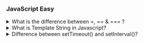 ### JavaScript Easy

<details>

  <summary>What is the difference between =, ==  & === ?</summary>

- **single equals to** (=)

`=` Single equal to is a Assignment Operator. If you want to assign the value of variable then use single equal to.

**Example :**

```js
let Num = 20;
console.log(Num);
```

**Output**

> 20

- **double equals to** (==)

`==` Double equal to is a Comparison Operator. And for comparing two value of variable using comparison operator and then output will show in boolean format (true or false).

**Example 2**

```js
let num1 = 10;
let num2 = 10;
document.write(num1 == num2);
```

**Output**

> true

- **tripple equals to** (===)

`===` Tripple equal to Also known as strict equality operator, it compares both the value and then output will show in boolean format (true or false).

**Example 3**

```js
let num1 = 10;
let num2 = 10;
document.write(num1 === num2);
```

**Output**

> true

</details>

<details>
  <summary>What is Template String in Javascript?</summary>

- Template String is a another way to create a String in javaScript to embedded a variables and expression in javaScript .
- It denoted as a backticks ` (``) ` character instead of double `" "` or single quotes `' '` and
  It allows placeholder `${ }` to embedded variables and expression directly .
- Template string is used to string formating .
- With the help of Template string we can add multiline String without using Escape character `\n`

```js showLineNumbers="true"
<!DOCTYPE html>
<html>
<head>
</head>
<body>
  <script>
    const num1 = 80;
    const num2 = 20;
    console.log(`The sum of ${num1} and ${num2} is `${num1+num2});
  </script>
</body>
</html>
```

**output:**

> The sum of 80 and 20 is 100.

In above example In Line no. 7 we create one variable num1 and store 80 ,In Line no. 8 create a variable num2 and store a value 20 and In Line no. 9 In console.log() we print a actual value of num1 and num2 and it sum with the help of ${}.

</details>

<details>
  <summary>Difference between setTimeout() and setInterval()?</summary>
  <b>setTimeout() and setInterval()</b> are functions in JavaScript used for creating timers or intervals.<br/>They work by receiving two parameters: the first is a function, and the second is the time duration in milliseconds.These functions allow to execute a specific task or function after particular time has passed.<br/><hr/>
  
  <b> 1 : setTimeout() : </b> When you call <b>setTimeout()</b>, it sets a timer for a specific period, for example, 5 seconds. After this 5-second , the specified code is executed, and the function returns the result.<br/><br/>

```js
function time() {
  console.log("This code was executed after a 5-second .");
}
setTimeout(time, 5000);
```

In this example, time is a function that will be executed after a of 5 seconds (specified in milliseconds with setTimeout). The console.log statement inside time will be triggered after the particular time passed.<br/><hr/>

<b> 2 : setInterval : ()</b>The <b>setInterval()</b> is a javaScript function that repeatedly call a specific function or exicute a code after particular time has passed.
<br/><br/>

```js
function time() {
  console.log("This code will be executed every 5 seconds.");
}
setInterval(time, 5000);
```

<br/>
In this example, time is a function that will be executed every 3 seconds (specified in milliseconds with setInterval). The function will continue to be called repeatedly.

</details>
